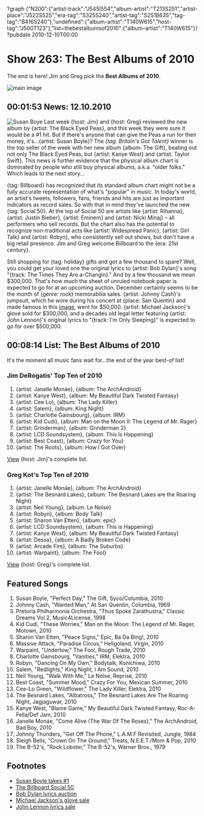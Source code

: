 ?graph {"N200":{"artist-track":"J545I554","album-artist":"T213S251","artist-place":"J522S525","era-tag":"S325S240","artist-tag":"S251B635","tag-tag":"B416S240"},"undefined":{"album-artist":"T140W615","host-tag":"J500T123"},"list~thebestalbumsof2010":{"album-artist":"T140W615"}}
?pubdate 2010-12-10T00:00

# Show 263: The Best Albums of 2010
The end is here! Jim and Greg pick the **Best Albums of 2010**.

![main image](http://static.soundopinions.org/images/2010/bestof2010.jpg)

## 00:01:53 News: 12.10.2010
![Susan Boye](//static.soundopinions.org/images/2010/susan-boyle.jpg)
Last week {host: Jim} and {host: Greg} reviewed the new album by {artist: The Black Eyed Peas}, and this week they were sure it would be a #1 hit. But if there's anyone that can give the Peas a run for their money, it's...{artist: Susan Boyle}? The *{tag: Britain's Got Talent}* winner is the top seller of the week with her new album {album: The Gift}, beating out not only The Black Eyed Peas, but {artist: Kanye West} and {artist: Taylor Swift}. This news is further evidence that the physical album chart is dominated by people who still buy physical albums, a.k.a. "older folks." Which leads to the next story...

{tag: Billboard} has recognized that its standard album chart might not be a fully accurate representation of what's "popular" in music. In today's world, an artist's tweets, followers, fans, friends and hits are just as important indicators as record sales. So with that in mind they've launched the new {tag: Social 50}. At the top of Social 50 are artists like {artist: Rihanna}, {artist:  Justin Bieber}, {artist: Eminem} and {artist: Nicki Minaj} – all performers who sell records. But the chart also has the potential to recognize non-traditional acts like {artist: Widespread Panic}, {artist: Girl Talk} and {artist: Robyn}, who consistently sell out shows, but don't have a big retail presence. Jim and Greg welcome Billboard to the {era: 21st century}.

Still shopping for {tag: holiday} gifts and got a few thousand to spare? Well, you could get your loved one the original lyrics to {artist: Bob Dylan}'s song "{track: The Times They Are a-Changin}." And by a few thousand we mean $300,000. That's how much the sheet of unruled notebook paper is expected to go for at an upcoming auction. December certainly seems to be the month of {genre: rock} memorabilia sales. {artist: Johnny Cash}'s jumpsuit, which he wore during his concert at {place: San Quentin} and made famous in this [image](http://www.penmachine.com/images/cashfinger-big.jpg), went for $50,000. {artist: Michael Jackson}'s glove sold for $300,000, and a decades old legal letter featuring {artist: John Lennon}'s original lyrics to "{track: I'm Only Sleeping}" is expected to go for over $500,000. 

## 00:08:14 List: The Best Albums of 2010
It's the moment all music fans wait for...the end of the year best-of list!

### Jim DeRogatis' Top Ten of 2010
1. {artist: Janelle Monáe}, {album: The ArchAndroid}
2. {artist: Kanye West}, {album: My Beautiful Dark Twisted Fantasy}
3. {artist: Cee Lo}, {album: The Lady Killer}
4. {artist: Salem}, {album: King Night} 
5. {artist: Charlotte Gainsbourg}, {album: IRM}
6. {artist: Kid Cudi}, {album: Man on the Moon II: The Legend of Mr. Rager}
7. {artist: Grinderman}, {album: Grinderman 2}
8. {artist: LCD Soundsystem}, {album: This Is Happening}
9. {artist: Best Coast}, {album: Crazy for You}
10. {artist: The Roots}, {album: How I Got Over}

[View](http://www.wbez.org/blog/jim-derogatis/reasons-living-my-50-favorite-albums-2010-part-one) {host: Jim}'s complete list.

### Greg Kot's Top Ten of 2010
1. {artist: Janelle Monáe}, {album: The ArchAndroid}
2. {artist: The Besnard Lakes}, {album: The Besnard Lakes are the Roaring Night}
3. {artist: Neil Young}, {album: Le Noise}
4. {artist: Robyn}, {album: Body Talk}
5. {artist: Sharon Van Etten}, {album: epic}
6. {artist: LCD Soundsystem}, {album: This is Happening}
7. {artist: Kanye West}, {album: My Beautiful Dark Twisted Fantasy}
8. {artist: Dessa}, {album: A Badly Broken Code}
9. {artist: Arcade Fire}, {album: The Suburbs}
10. {artist: Warpaint}, {album: The Fool}

[View](http://articles.chicagotribune.com/2010-12-04/entertainment/sc-ent-1201-best-albums-rock-20101204_1_le-noise-top-albums-body-talk) {host: Greg}'s complete list.

## Featured Songs
1. Susan Boyle, "Perfect Day," The Gift, Syco/Columbia, 2010
2. Johnny Cash, "Wanted Man," At San Quentin, Columbia, 1969
3. Pretoria Philharmonia Orchestra, "Thus Spoke Zarathustra," Classic Dreams Vol.2, Music4License, 1998
4. Kid Cudi, "These Worries," Man on the Moon: The Legend of Mr. Rager, Motown, 2010
5. Sharon Van Etten, "Peace Signs," Epic, Ba Da Bing!, 2010
6. Massive Attack, "Paradise Circus," Heligoland, Virgin, 2010
7. Warpaint, "Undertow," The Fool, Rough Trade, 2010
8. Charlotte Gainsbourg, "Vanities," IRM, Elektra, 2010
9. Robyn, "Dancing On My Own," Bodytalk, Konichiwa, 2010
10. Salem, "Redlights," King Night, I Am Sound, 2010
11. Neil Young, "Walk With Me," Le Noise, Reprise, 2010
12. Best Coast, "Summer Mood," Crazy For You, Mexican Summer, 2010
13. Cee-Lo Green, "Wildflower," The Lady Killer, Elektra, 2010
14. The Besnard Lakes, "Albatross," The Besnard Lakes Are The Roaring Night, Jagjaguwar, 2010
15. Kanye West, "Blame Game," My Beautiful Dark Twisted Fantasy, Roc-A-Fella/Def Jam, 2010
16. Janelle Monáe, "Come Alive (The War Of The Roses)," The ArchAndroid, Bad Boy, 2010
17. Johnny Thunders, "Get Off The Phone," L.A.M.F Revisited, Jungle, 1984
18. Sleigh Bells, "Crown On The Ground," Treats, N.E.E.T./Mom & Pop, 2010
19. The B-52's, "Rock Lobster," The B-52's, Warner Bros., 1979

## Footnotes
- [Susan Boyle takes #1](http://www.billboard.com/news/boyle-back-to-no-1-on-billboard-200-peas-1004133942.story?tag=hpflash2)
- [The Billboard Social 50](http://www.billboard.com/charts/social-50)
- [Bob Dylan lyrics auction](http://artsbeat.blogs.nytimes.com/2010/11/29/sign-of-the-times-dylans-lyrics-for-sale/)
- [Michael Jackson's glove sale](http://www.bbc.co.uk/news/entertainment-arts-11927570)
- [John Lennon lyrics sale](http://www.telegraph.co.uk/news/newstopics/howaboutthat/8153839/John-Lennon-penned-Im-Only-Sleeping-lyrics-on-bill.html)
